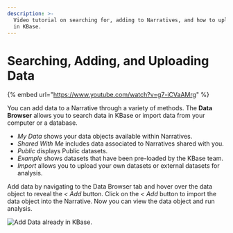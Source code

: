 ```yaml
---
description: >-
  Video tutorial on searching for, adding to Narratives, and how to upload data
  in KBase.
---
```


# Searching, Adding, and Uploading Data

{% embed url="https://www.youtube.com/watch?v=g7-iCVaAMrg" %}

You can add data to a Narrative through a variety of methods. The **Data Browser** allows you to search data in KBase or import data from your computer or a database.

* _My Data_ shows your data objects available within Narratives.&#x20;
* _Shared With Me_ includes data associated to Narratives shared with you.&#x20;
* _Public_ displays Public datasets.
* _Example_ shows datasets that have been pre-loaded by the KBase team.&#x20;
* _Import_ allows you to upload your own datasets or external datasets for analysis.

Add data by navigating to the Data Browser tab and hover over the data object to reveal the _<_ _Add_ button. Click on the _< Add_ button to import the data object into the Narrative. Now you can view the data object and run analysis.&#x20;

![Add Data already in KBase. ](<../.gitbook/assets/AddDatatoNarrative (1).gif>)
